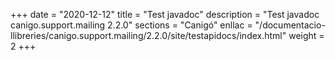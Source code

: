 +++
date        = "2020-12-12"
title       = "Test javadoc"
description = "Test javadoc canigo.support.mailing 2.2.0"
sections    = "Canigó"
enllac		= "/documentacio-llibreries/canigo.support.mailing/2.2.0/site/testapidocs/index.html"
weight		= 2
+++
